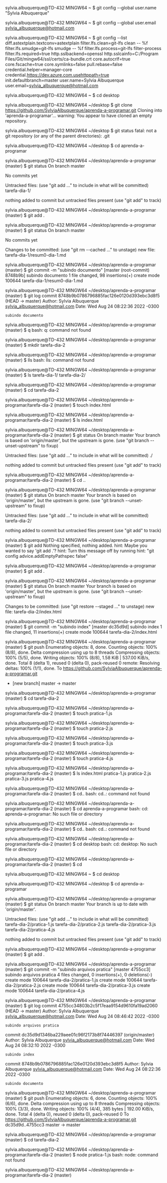 
sylvia.albuquerque@TD-432 MINGW64 ~
$ git config --global user.name "Sylvia Albuquerque"

sylvia.albuquerque@TD-432 MINGW64 ~
$ git config --global user.email sylvia_albuquerque@hotmail.com

sylvia.albuquerque@TD-432 MINGW64 ~
$ git config --list
diff.astextplain.textconv=astextplain
filter.lfs.clean=git-lfs clean -- %f
filter.lfs.smudge=git-lfs smudge -- %f
filter.lfs.process=git-lfs filter-process
filter.lfs.required=true
http.sslbackend=openssl
http.sslcainfo=C:/Program Files/Git/mingw64/ssl/certs/ca-bundle.crt
core.autocrlf=true
core.fscache=true
core.symlinks=false
pull.rebase=false
credential.helper=manager-core
credential.https://dev.azure.com.usehttppath=true
init.defaultbranch=master
user.name=Sylvia Albuquerque
user.email=sylvia_albuquerque@hotmail.com

sylvia.albuquerque@TD-432 MINGW64 ~
$ cd desktop

sylvia.albuquerque@TD-432 MINGW64 ~/desktop
$ git clone https://github.com/SylviaAlbuquerque/aprenda-a-programar.git
Cloning into 'aprenda-a-programar'...
warning: You appear to have cloned an empty repository.

sylvia.albuquerque@TD-432 MINGW64 ~/desktop
$ git status
fatal: not a git repository (or any of the parent directories): .git

sylvia.albuquerque@TD-432 MINGW64 ~/desktop
$ cd aprenda-a-programar

sylvia.albuquerque@TD-432 MINGW64 ~/desktop/aprenda-a-programar (master)
$ git status
On branch master

No commits yet

Untracked files:
  (use "git add <file>..." to include in what will be committed)
        tarefa-dia-1/

nothing added to commit but untracked files present (use "git add" to track)

sylvia.albuquerque@TD-432 MINGW64 ~/desktop/aprenda-a-programar (master)
$ git add .

sylvia.albuquerque@TD-432 MINGW64 ~/desktop/aprenda-a-programar (master)
$ git status
On branch master

No commits yet

Changes to be committed:
  (use "git rm --cached <file>..." to unstage)
        new file:   tarefa-dia-1/resum0-dia-1.md


sylvia.albuquerque@TD-432 MINGW64 ~/desktop/aprenda-a-programar (master)
$ git commit -m "subindo documento"
[master (root-commit) 8748b9b] subindo documento
 1 file changed, 98 insertions(+)
 create mode 100644 tarefa-dia-1/resum0-dia-1.md

sylvia.albuquerque@TD-432 MINGW64 ~/desktop/aprenda-a-programar (master)
$ git log
commit 8748b9b0786796885fac126e0120d393ebc3d8f5 (HEAD -> master)
Author: Sylvia Albuquerque <sylvia_albuquerque@hotmail.com>
Date:   Wed Aug 24 08:22:36 2022 -0300

    subindo documento

sylvia.albuquerque@TD-432 MINGW64 ~/desktop/aprenda-a-programar (master)
$ q
bash: q: command not found

sylvia.albuquerque@TD-432 MINGW64 ~/desktop/aprenda-a-programar (master)
$ mkdir tarefa-dia-2

sylvia.albuquerque@TD-432 MINGW64 ~/desktop/aprenda-a-programar (master)
$ lls
bash: lls: command not found

sylvia.albuquerque@TD-432 MINGW64 ~/desktop/aprenda-a-programar (master)
$ ls
tarefa-dia-1/  tarefa-dia-2/

sylvia.albuquerque@TD-432 MINGW64 ~/desktop/aprenda-a-programar (master)
$ cd tarefa-dia-2

sylvia.albuquerque@TD-432 MINGW64 ~/desktop/aprenda-a-programar/tarefa-dia-2 (master)
$ touch index.html

sylvia.albuquerque@TD-432 MINGW64 ~/desktop/aprenda-a-programar/tarefa-dia-2 (master)
$ ls
index.html

sylvia.albuquerque@TD-432 MINGW64 ~/desktop/aprenda-a-programar/tarefa-dia-2 (master)
$ git status
On branch master
Your branch is based on 'origin/master', but the upstream is gone.
  (use "git branch --unset-upstream" to fixup)

Untracked files:
  (use "git add <file>..." to include in what will be committed)
        ./

nothing added to commit but untracked files present (use "git add" to track)

sylvia.albuquerque@TD-432 MINGW64 ~/desktop/aprenda-a-programar/tarefa-dia-2 (master)
$ cd ..

sylvia.albuquerque@TD-432 MINGW64 ~/desktop/aprenda-a-programar (master)
$ git status
On branch master
Your branch is based on 'origin/master', but the upstream is gone.
  (use "git branch --unset-upstream" to fixup)

Untracked files:
  (use "git add <file>..." to include in what will be committed)
        tarefa-dia-2/

nothing added to commit but untracked files present (use "git add" to track)

sylvia.albuquerque@TD-432 MINGW64 ~/desktop/aprenda-a-programar (master)
$ git add
Nothing specified, nothing added.
hint: Maybe you wanted to say 'git add .'?
hint: Turn this message off by running
hint: "git config advice.addEmptyPathspec false"

sylvia.albuquerque@TD-432 MINGW64 ~/desktop/aprenda-a-programar (master)
$ git add .

sylvia.albuquerque@TD-432 MINGW64 ~/desktop/aprenda-a-programar (master)
$ git status
On branch master
Your branch is based on 'origin/master', but the upstream is gone.
  (use "git branch --unset-upstream" to fixup)

Changes to be committed:
  (use "git restore --staged <file>..." to unstage)
        new file:   tarefa-dia-2/index.html


sylvia.albuquerque@TD-432 MINGW64 ~/desktop/aprenda-a-programar (master)
$ git commit -m "subindo index"
[master dc35d9d] subindo index
 1 file changed, 11 insertions(+)
 create mode 100644 tarefa-dia-2/index.html

sylvia.albuquerque@TD-432 MINGW64 ~/desktop/aprenda-a-programar (master)
$ git push
Enumerating objects: 8, done.
Counting objects: 100% (8/8), done.
Delta compression using up to 8 threads
Compressing objects: 100% (5/5), done.
Writing objects: 100% (8/8), 1.58 KiB | 537.00 KiB/s, done.
Total 8 (delta 1), reused 0 (delta 0), pack-reused 0
remote: Resolving deltas: 100% (1/1), done.
To https://github.com/SylviaAlbuquerque/aprenda-a-programar.git
 * [new branch]      master -> master

sylvia.albuquerque@TD-432 MINGW64 ~/desktop/aprenda-a-programar (master)
$ cd tarefa-dia-2

sylvia.albuquerque@TD-432 MINGW64 ~/desktop/aprenda-a-programar/tarefa-dia-2 (master)
$ touch pratica-1.js

sylvia.albuquerque@TD-432 MINGW64 ~/desktop/aprenda-a-programar/tarefa-dia-2 (master)
$ touch pratica-2.js

sylvia.albuquerque@TD-432 MINGW64 ~/desktop/aprenda-a-programar/tarefa-dia-2 (master)
$ touch pratica-3.js

sylvia.albuquerque@TD-432 MINGW64 ~/desktop/aprenda-a-programar/tarefa-dia-2 (master)
$ touch pratica-4.js

sylvia.albuquerque@TD-432 MINGW64 ~/desktop/aprenda-a-programar/tarefa-dia-2 (master)
$ ls
index.html  pratica-1.js  pratica-2.js  pratica-3.js  pratica-4.js

sylvia.albuquerque@TD-432 MINGW64 ~/desktop/aprenda-a-programar/tarefa-dia-2 (master)
$ cd..
bash: cd..: command not found

sylvia.albuquerque@TD-432 MINGW64 ~/desktop/aprenda-a-programar/tarefa-dia-2 (master)
$ cd aprenda-a-programar
bash: cd: aprenda-a-programar: No such file or directory

sylvia.albuquerque@TD-432 MINGW64 ~/desktop/aprenda-a-programar/tarefa-dia-2 (master)
$ cd..
bash: cd..: command not found

sylvia.albuquerque@TD-432 MINGW64 ~/desktop/aprenda-a-programar/tarefa-dia-2 (master)
$ cd desktop
bash: cd: desktop: No such file or directory

sylvia.albuquerque@TD-432 MINGW64 ~/desktop/aprenda-a-programar/tarefa-dia-2 (master)
$ cd

sylvia.albuquerque@TD-432 MINGW64 ~
$ cd desktop

sylvia.albuquerque@TD-432 MINGW64 ~/desktop
$ cd aprenda-a-programar

sylvia.albuquerque@TD-432 MINGW64 ~/desktop/aprenda-a-programar (master)
$ git status
On branch master
Your branch is up to date with 'origin/master'.

Untracked files:
  (use "git add <file>..." to include in what will be committed)
        tarefa-dia-2/pratica-1.js
        tarefa-dia-2/pratica-2.js
        tarefa-dia-2/pratica-3.js
        tarefa-dia-2/pratica-4.js

nothing added to commit but untracked files present (use "git add" to track)

sylvia.albuquerque@TD-432 MINGW64 ~/desktop/aprenda-a-programar (master)
$ git add .

sylvia.albuquerque@TD-432 MINGW64 ~/desktop/aprenda-a-programar (master)
$ git commit -m "subindo arquivos pratica"
[master 4755cc3] subindo arquivos pratica
 4 files changed, 0 insertions(+), 0 deletions(-)
 create mode 100644 tarefa-dia-2/pratica-1.js
 create mode 100644 tarefa-dia-2/pratica-2.js
 create mode 100644 tarefa-dia-2/pratica-3.js
 create mode 100644 tarefa-dia-2/pratica-4.js

sylvia.albuquerque@TD-432 MINGW64 ~/desktop/aprenda-a-programar (master)
$ git log
commit 4755cc34803b2c5f17eaa9154d9610fa19ad2060 (HEAD -> master)
Author: Sylvia Albuquerque <sylvia_albuquerque@hotmail.com>
Date:   Wed Aug 24 08:46:42 2022 -0300

    subindo arquivos pratica

commit dc35d9d1346ba229aee01c96f2173b8f74446397 (origin/master)
Author: Sylvia Albuquerque <sylvia_albuquerque@hotmail.com>
Date:   Wed Aug 24 08:32:10 2022 -0300

    subindo index

commit 8748b9b0786796885fac126e0120d393ebc3d8f5
Author: Sylvia Albuquerque <sylvia_albuquerque@hotmail.com>
Date:   Wed Aug 24 08:22:36 2022 -0300

    subindo documento

sylvia.albuquerque@TD-432 MINGW64 ~/desktop/aprenda-a-programar (master)
$ git push
Enumerating objects: 6, done.
Counting objects: 100% (6/6), done.
Delta compression using up to 8 threads
Compressing objects: 100% (3/3), done.
Writing objects: 100% (4/4), 385 bytes | 192.00 KiB/s, done.
Total 4 (delta 0), reused 0 (delta 0), pack-reused 0
To https://github.com/SylviaAlbuquerque/aprenda-a-programar.git
   dc35d9d..4755cc3  master -> master

sylvia.albuquerque@TD-432 MINGW64 ~/desktop/aprenda-a-programar (master)
$ cd tarefa-dia-2

sylvia.albuquerque@TD-432 MINGW64 ~/desktop/aprenda-a-programar/tarefa-dia-2 (master)
$ node pratica-1.js
bash: node: command not found

sylvia.albuquerque@TD-432 MINGW64 ~/desktop/aprenda-a-programar/tarefa-dia-2 (master)
